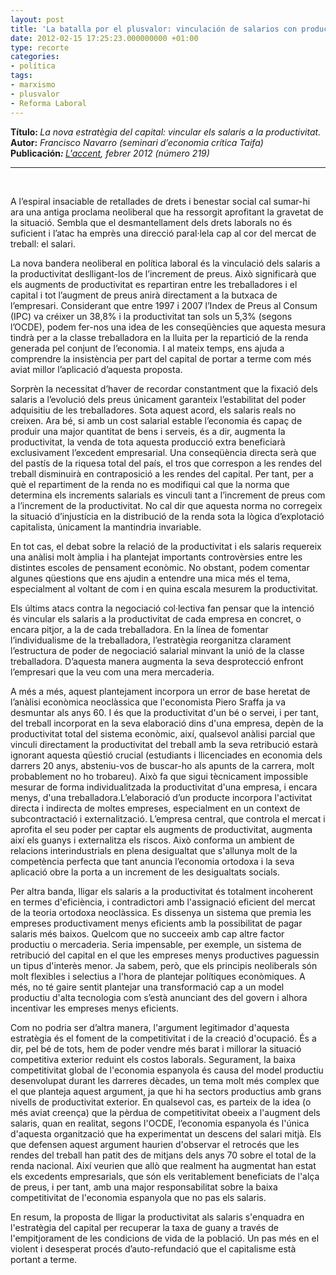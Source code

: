 ```yaml
---
layout: post
title: 'La batalla por el plusvalor: vinculación de salarios con productividad'
date: 2012-02-15 17:25:23.000000000 +01:00
type: recorte
categories:
- política
tags:
- marxismo
- plusvalor
- Reforma Laboral
---
```

<p><strong>Título: </strong><em>La nova estratègia del capital: vincular els salaris a la productivitat.<br />
</em><strong>Autor:</strong><em> <em>Francisco Navarro (seminari d’economia crítica Taifa)</em><br />
</em><strong>Publicación<em>: </em></strong><em><a href="http://www.laccent.cat/index.php?option=com_content&amp;view=article&amp;id=1986%3Ala-nova-estrategia-del-capital-vincular-els-salaris-a-la-productivitat-&amp;catid=58%3Aanalisi-economica&amp;Itemid=94">L'accent</a>, febrer 2012 (número 219)</em></p>
<hr size="1" noshade="noshade" />
<p>&nbsp;</p>
<p>A l’espiral insaciable de retallades de drets i benestar social cal sumar-hi ara una antiga proclama neoliberal que ha ressorgit aprofitant la gravetat de la situació. Sembla que el desmantellament dels drets laborals no és suficient i l’atac ha emprès una direcció paral·lela cap al cor del mercat de treball: el salari.</p>
<p>La nova bandera neoliberal en política laboral és la vinculació dels salaris a la productivitat deslligant-los de l’increment de preus. Això significarà que els augments de productivitat es repartiran entre les treballadores i el capital i tot l’augment de preus anirà directament a la butxaca de l’empresari. Considerant que entre 1997 i 2007 l’Index de Preus al Consum (IPC) va créixer un 38,8% i la productivitat tan sols un 5,3% (segons l’OCDE), podem fer-nos una idea de les conseqüències que aquesta mesura tindrà per a la classe treballadora en la lluita per la repartició de la renda generada pel conjunt de l’economia. I al mateix temps, ens ajuda a comprendre la insistència per part del capital de portar a terme com més aviat millor l’aplicació d’aquesta proposta.</p>
<p>Sorprèn la necessitat d’haver de recordar constantment que la fixació dels salaris a l’evolució dels preus únicament garanteix l’estabilitat del poder adquisitiu de les treballadores. Sota aquest acord, els salaris reals no creixen. Ara bé, si amb un cost salarial estable l’economia és capaç de produir una major quantitat de bens i serveis, és a dir, augmenta la productivitat, la venda de tota aquesta producció extra beneficiarà exclusivament l’excedent empresarial. Una conseqüència directa serà que del pastís de la riquesa total del país, el tros que correspon a les rendes del treball disminuirà en contraposició a les rendes del capital. Per tant, per a què el repartiment de la renda no es modifiqui cal que la norma que determina els increments salarials es vinculi tant a l’increment de preus com a l’increment de la productivitat. No cal dir que aquesta norma no corregeix la situació d’injustícia en la distribució de la renda sota la lògica d’explotació capitalista, únicament la mantindria invariable.</p>
<p>En tot cas, el debat sobre la relació de la productivitat i els salaris requereix una anàlisi molt àmplia i ha plantejat importants controvèrsies entre les distintes escoles de pensament econòmic. No obstant, podem comentar algunes qüestions que ens ajudin a entendre una mica més el tema, especialment al voltant de com i en quina escala mesurem la productivitat.</p>
<p>Els últims atacs contra la negociació col·lectiva fan pensar que la intenció és vincular els salaris a la productivitat de cada empresa en concret, o encara pitjor, a la de cada treballadora. En la línea de fomentar l’individualisme de la treballadora, l’estratègia reorganitza clarament l’estructura de poder de negociació salarial minvant la unió de la classe treballadora. D’aquesta manera augmenta la seva desprotecció enfront l’empresari que la veu com una mera mercaderia.</p>
<p>A més a més, aquest plantejament incorpora un error de base heretat de l’anàlisi econòmica neoclàssica que l'economista Piero Sraffa ja va desmuntar als anys 60. I és que la productivitat d'un bé o servei, i per tant, del treball incorporat en la seva elaboració dins d'una empresa, depèn de la productivitat total del sistema econòmic, així, qualsevol anàlisi parcial que vinculi directament la productivitat del treball amb la seva retribució estarà ignorant aquesta qüestió crucial (estudiants i llicenciades en economia dels darrers 20 anys, absteniu-vos de buscar-ho als apunts de la carrera, molt probablement no ho trobareu). Això fa que sigui tècnicament impossible mesurar de forma individualitzada la productivitat d'una empresa, i encara menys, d'una treballadora.L’elaboració d’un producte incorpora l'activitat directa i indirecta de moltes empreses, especialment en un context de subcontractació i externalització. L’empresa central, que controla el mercat i aprofita el seu poder per captar els augments de productivitat, augmenta així els guanys i externalitza els riscos. Això conforma un ambient de relacions interindustrials en plena desigualtat que s'allunya molt de la competència perfecta que tant anuncia l’economia ortodoxa i la seva aplicació obre la porta a un increment de les desigualtats socials.</p>
<p>Per altra banda, lligar els salaris a la productivitat és totalment incoherent en termes d'eficiència, i contradictori amb l'assignació eficient del mercat de la teoria ortodoxa neoclàssica. Es dissenya un sistema que premia les empreses productivament menys eficients amb la possibilitat de pagar salaris més baixos. Quelcom que no succeeix amb cap altre factor productiu o mercaderia. Seria impensable, per exemple, un sistema de retribució del capital en el que les empreses menys productives paguessin un tipus d'interès menor. Ja sabem, però, que els principis neoliberals són molt flexibles i selectius a l'hora de plantejar polítiques econòmiques. A més, no té gaire sentit plantejar una transformació cap a un model productiu d'alta tecnologia com s’està anunciant des del govern i alhora incentivar les empreses menys eficients.</p>
<p>Com no podria ser d’altra manera, l'argument legitimador d'aquesta estratègia és el foment de la competitivitat i de la creació d'ocupació. És a dir, pel bé de tots, hem de poder vendre més barat i millorar la situació competitiva exterior reduint els costos laborals. Segurament, la baixa competitivitat global de l'economia espanyola és causa del model productiu desenvolupat durant les darreres dècades, un tema molt més complex que el que planteja aquest argument, ja que hi ha sectors productius amb grans nivells de productivitat exterior. En qualsevol cas, es parteix de la idea (o més aviat creença) que la pèrdua de competitivitat obeeix a l'augment dels salaris, quan en realitat, segons l'OCDE, l’economia espanyola és l'única d'aquesta organització que ha experimentat un descens del salari mitjà. Els que defensen aquest argument haurien d'observar el retrocés que les rendes del treball han patit des de mitjans dels anys 70 sobre el total de la renda nacional. Així veurien que allò que realment ha augmentat han estat els excedents empresarials, que són els veritablement beneficiats de l'alça de preus, i per tant, amb una major responsabilitat sobre la baixa competitivitat de l'economia espanyola que no pas els salaris.</p>
<p>En resum, la proposta de lligar la productivitat als salaris s'enquadra en l'estratègia del capital per recuperar la taxa de guany a través de l'empitjorament de les condicions de vida de la població. Un pas més en el violent i desesperat procés d’auto-refundació que el capitalisme està portant a terme.</p>
<p>&nbsp;</p>
